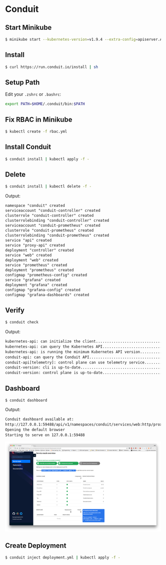 # Conduit

## Start Minikube

```bash
$ minikube start --kubernetes-version=v1.9.4 --extra-config=apiserver.Authorization.Mode=RBAC
```
## Install

```bash
$ curl https://run.conduit.io/install | sh
```

## Setup Path

Edit your `.zshrc` or `.bashrc`:

```bash
export PATH=$HOME/.conduit/bin:$PATH
```

## Fix RBAC in Minikube

```bash
$ kubectl create -f rbac.yml
```

## Install Conduit

```bash
$ conduit install | kubectl apply -f -
```

## Delete 

```bash
$ conduit install | kubectl delete -f -
```

Output:

```
namespace "conduit" created
serviceaccount "conduit-controller" created
clusterrole "conduit-controller" created
clusterrolebinding "conduit-controller" created
serviceaccount "conduit-prometheus" created
clusterrole "conduit-prometheus" created
clusterrolebinding "conduit-prometheus" created
service "api" created
service "proxy-api" created
deployment "controller" created
service "web" created
deployment "web" created
service "prometheus" created
deployment "prometheus" created
configmap "prometheus-config" created
service "grafana" created
deployment "grafana" created
configmap "grafana-config" created
configmap "grafana-dashboards" created
```

## Verify

```bash
$ conduit check
```
Output:

```bash
kubernetes-api: can initialize the client.......................................[ok]
kubernetes-api: can query the Kubernetes API....................................[ok]
kubernetes-api: is running the minimum Kubernetes API version...................[ok]
conduit-api: can query the Conduit API..........................................[ok]
conduit-api[telemetry]: control plane can use telemetry service.................[ok]
conduit-version: cli is up-to-date..............................................[ok]
conduit-version: control plane is up-to-date....................................[ok]
```

## Dashboard

```
$ conduit dashboard
```

Output:

```bash
Conduit dashboard available at:
http://127.0.0.1:59488/api/v1/namespaces/conduit/services/web:http/proxy/
Opening the default browser
Starting to serve on 127.0.0.1:59488
```

![assets/conduit.png](../assets/conduit.png)

## Create Deployment

```bash
$ conduit inject deployment.yml | kubectl apply -f -
```

